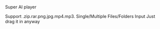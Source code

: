 Super AI player

Support .zip.rar.png.jpg.mp4.mp3.
Single/Multiple Files/Folders Input
Just drag it in anyway
